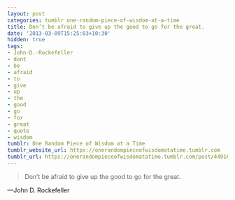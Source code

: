 ```yaml
---
layout: post
categories: tumblr one-random-piece-of-wisdom-at-a-time
title: Don’t be afraid to give up the good to go for the great.
date: '2013-03-09T15:25:03+10:30'
hidden: true
tags:
- John-D.-Rockefeller
- dont
- be
- afraid
- to
- give
- up
- the
- good
- go
- for
- great
- quote
- wisdom
tumblr: One Random Piece of Wisdom at a Time
tumblr_website_url: https://onerandompieceofwisdomatatime.tumblr.com
tumblr_url: https://onerandompieceofwisdomatatime.tumblr.com/post/44916553926/dont-be-afraid-to-give-up-the-good-to-go-for-the
---
```

> Don’t be afraid to give up the good to go for the great.

—John D. Rockefeller
